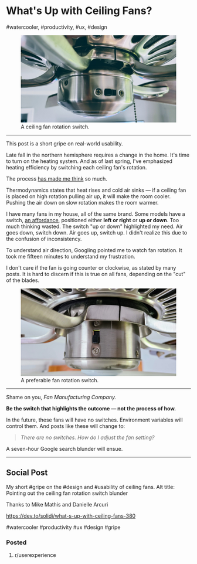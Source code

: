 # What's Up with Ceiling Fans?
#watercooler, #productivity, #ux, #design

<figure>
  <img src="images/32-01.jpg">
  <figcaption>A ceiling fan rotation switch.</figcaption>
</figure>

---

This post is a short gripe on real-world usability.

Late fall in the northern hemisphere requires a change in the home. It's time to turn on the heating system. And as of last spring, I've emphasized heating efficiency by switching each ceiling fan's rotation.

The process [has made me think](https://en.wikipedia.org/wiki/Don%27t_Make_Me_Think) so much.

Thermodynamics states that heat rises and cold air sinks — if a ceiling fan is placed on high rotation pulling air up, it will make the room cooler. Pushing the air down on slow rotation makes the room warmer.

I have many fans in my house, all of the same brand. Some models have a switch, [an affordance](https://en.wikipedia.org/wiki/The_Design_of_Everyday_Things), positioned either **left or right** or **up or down**. Too much thinking wasted. The switch "up or down" highlighted my need. Air goes down, switch down. Air goes up, switch up. I didn't realize this due to the confusion of inconsistency.

To understand air direction, Googling pointed me to watch fan rotation. It took me fifteen minutes to understand my frustration.

I don't care if the fan is going counter or clockwise, as stated by many posts. It is hard to discern if this is true on all fans, depending on the "cut" of the blades.

<figure>
  <img src="images/32-02.jpg">
  <figcaption>A preferable fan rotation switch.</figcaption>
</figure>

---

Shame on you, *Fan Manufacturing Company.*

**Be the switch that highlights the outcome — not the process of how.**

In the future, these fans will have no switches. Environment variables will control them. And posts like these will change to:

> *There are no switches. How do I adjust the fan setting?*

A seven-hour Google search blunder will ensue.

---

## Social Post

My short #gripe on the #design and #usability of ceiling fans.
Alt title: Pointing out the ceiling fan rotation switch blunder

Thanks to Mike Mathis and Danielle Arcuri

https://dev.to/solidi/what-s-up-with-ceiling-fans-380

#watercooler #productivity #ux #design #gripe

### Posted

1. r/userexperience
